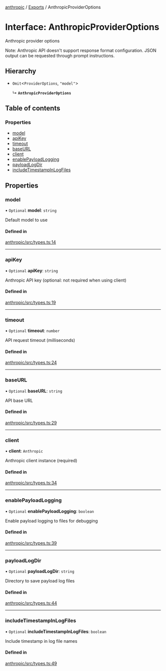<!-- 
 ⚠️  AUTO-GENERATED FILE - DO NOT EDIT MANUALLY
 This file is automatically generated by scripts/docs-generator.js
 To make changes, edit the source TypeScript files or update the generator script
-->

[anthropic](../../) / [Exports](../modules) / AnthropicProviderOptions

# Interface: AnthropicProviderOptions

Anthropic provider options

Note: Anthropic API doesn't support response format configuration.
JSON output can be requested through prompt instructions.

## Hierarchy

- `Omit`\<`ProviderOptions`, ``"model"``\>

  ↳ **`AnthropicProviderOptions`**

## Table of contents

### Properties

- [model](AnthropicProviderOptions#model)
- [apiKey](AnthropicProviderOptions#apikey)
- [timeout](AnthropicProviderOptions#timeout)
- [baseURL](AnthropicProviderOptions#baseurl)
- [client](AnthropicProviderOptions#client)
- [enablePayloadLogging](AnthropicProviderOptions#enablepayloadlogging)
- [payloadLogDir](AnthropicProviderOptions#payloadlogdir)
- [includeTimestampInLogFiles](AnthropicProviderOptions#includetimestampinlogfiles)

## Properties

### model

• `Optional` **model**: `string`

Default model to use

#### Defined in

[anthropic/src/types.ts:14](https://github.com/woojubb/robota/blob/cf184f3e050cee8add4bdfe80fb4ff70f9d0ed40/packages/anthropic/src/types.ts#L14)

___

### apiKey

• `Optional` **apiKey**: `string`

Anthropic API key (optional: not required when using client)

#### Defined in

[anthropic/src/types.ts:19](https://github.com/woojubb/robota/blob/cf184f3e050cee8add4bdfe80fb4ff70f9d0ed40/packages/anthropic/src/types.ts#L19)

___

### timeout

• `Optional` **timeout**: `number`

API request timeout (milliseconds)

#### Defined in

[anthropic/src/types.ts:24](https://github.com/woojubb/robota/blob/cf184f3e050cee8add4bdfe80fb4ff70f9d0ed40/packages/anthropic/src/types.ts#L24)

___

### baseURL

• `Optional` **baseURL**: `string`

API base URL

#### Defined in

[anthropic/src/types.ts:29](https://github.com/woojubb/robota/blob/cf184f3e050cee8add4bdfe80fb4ff70f9d0ed40/packages/anthropic/src/types.ts#L29)

___

### client

• **client**: `Anthropic`

Anthropic client instance (required)

#### Defined in

[anthropic/src/types.ts:34](https://github.com/woojubb/robota/blob/cf184f3e050cee8add4bdfe80fb4ff70f9d0ed40/packages/anthropic/src/types.ts#L34)

___

### enablePayloadLogging

• `Optional` **enablePayloadLogging**: `boolean`

Enable payload logging to files for debugging

#### Defined in

[anthropic/src/types.ts:39](https://github.com/woojubb/robota/blob/cf184f3e050cee8add4bdfe80fb4ff70f9d0ed40/packages/anthropic/src/types.ts#L39)

___

### payloadLogDir

• `Optional` **payloadLogDir**: `string`

Directory to save payload log files

#### Defined in

[anthropic/src/types.ts:44](https://github.com/woojubb/robota/blob/cf184f3e050cee8add4bdfe80fb4ff70f9d0ed40/packages/anthropic/src/types.ts#L44)

___

### includeTimestampInLogFiles

• `Optional` **includeTimestampInLogFiles**: `boolean`

Include timestamp in log file names

#### Defined in

[anthropic/src/types.ts:49](https://github.com/woojubb/robota/blob/cf184f3e050cee8add4bdfe80fb4ff70f9d0ed40/packages/anthropic/src/types.ts#L49)
